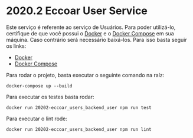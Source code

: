 # 2020.2 Eccoar User Service

Este serviço é referente ao serviço de Usuários.
Para poder utilizá-lo, certifique de que você possui o [Docker](https://www.docker.com/) e o 
[Docker Compose](https://docs.docker.com/compose/) em sua máquina.
Caso contrário será necessário baixá-los. Para isso basta seguir os links:

* [Docker](https://docs.docker.com/get-docker/)
* [Docker Compose](https://docs.docker.com/compose/install/)

Para rodar o projeto, basta executar o seguinte comando na raíz:
```
docker-compose up --build
```

Para executar os testes basta rodar:
```
docker run 20202-eccoar_users_backend_user npm run test
```

Para executar o lint rode:
```
docker run 20202-eccoar_users_backend_user npm run lint
```
